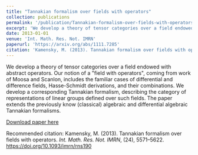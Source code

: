 ```yaml
---
title: "Tannakian formalism over fields with operators"
collection: publications
permalink: '/publication/Tannakian-formalism-over-fields-with-operators'
excerpt: 'We develop a theory of tensor categories over a field endowed with abstract operators. Our notion of a "field with operators", coming from work of Moosa and Scanlon, includes the familiar cases of differential and difference fields, Hasse-Schmidt derivations, and their combinations. We develop a corresponding Tannakian formalism, describing the category of representations of linear groups defined over such fields. The paper extends the previously know (classical) algebraic and differential algebraic Tannakian formalisms.'
date: 2013-01-01
venue: 'Int. Math. Res. Not. IMRN'
paperurl: 'https://arxiv.org/abs/1111.7285'
citation: 'Kamensky, M. (2013). Tannakian formalism over fields with operators. <i>Int. Math. Res. Not. IMRN</i>, (24), 5571–5622. https://doi.org/10.1093/imrn/rns190'
---
```

We develop a theory of tensor categories over a field endowed with abstract operators. Our notion of a &quot;field with operators&quot;, coming from work of Moosa and Scanlon, includes the familiar cases of differential and difference fields, Hasse-Schmidt derivations, and their combinations. We develop a corresponding Tannakian formalism, describing the category of representations of linear groups defined over such fields. The paper extends the previously know (classical) algebraic and differential algebraic Tannakian formalisms.

[Download paper here](https://arxiv.org/abs/1111.7285)

Recommended citation: Kamensky, M. (2013). Tannakian formalism over fields with operators. <i>Int. Math. Res. Not. IMRN</i>, (24), 5571–5622. https://doi.org/10.1093/imrn/rns190

